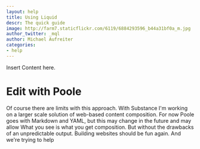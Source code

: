 ```yaml
---
layout: help
title: Using Liquid
descr: The quick guide
image: http://farm7.staticflickr.com/6119/6884293596_b44a31bf0a_m.jpg
author_twitter: _mql
author: Michael Aufreiter
categories:
- help
---
```



Insert Content here.


Edit with Poole
===============

Of course there are limits with this approach. With Substance I'm working on a larger scale solution of web-based content composition. For now Poole goes with Markdown and YAML, but this may change in the future and may allow What you see is what you get composition. But without the drawbacks of an unpredictable output. Building websites should be fun again. And we're trying to help
